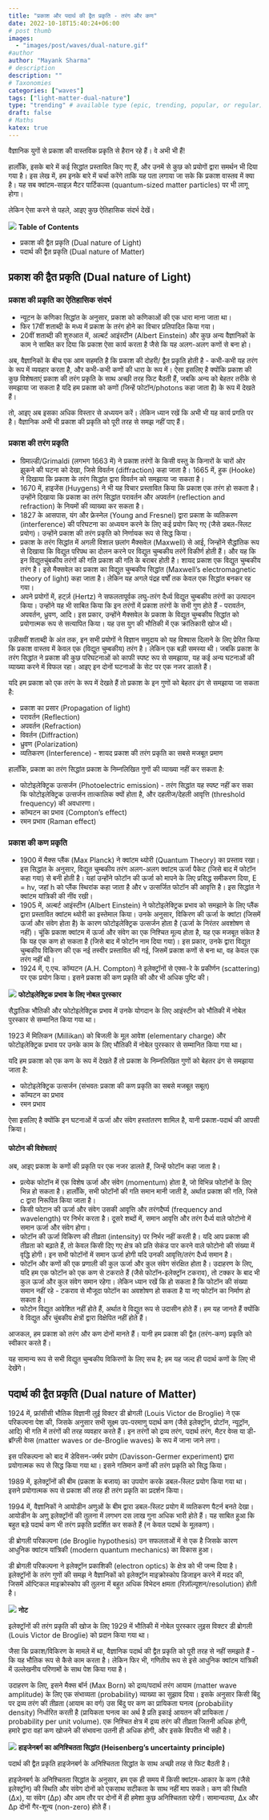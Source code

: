 ```yaml
---
title: "प्रकाश और पदार्थ की द्वैत प्रकृति - तरंग और कण"
date: 2022-10-18T15:40:24+06:00
# post thumb
images:
  - "images/post/waves/dual-nature.gif"
#author
author: "Mayank Sharma"
# description
description: ""
# Taxonomies
categories: ["waves"]
tags: ["light-matter-dual-nature"]
type: "trending" # available type (epic, trending, popular, or regular)
draft: false
# Maths
katex: true
---
```


वैज्ञानिक युगों से प्रकाश की वास्तविक प्रकृति से हैरान रहे हैं। वे अभी भी हैं!

हालाँकि, इसके बारे में कई सिद्धांत प्रस्तावित किए गए हैं, और उनमें से कुछ को प्रयोगों द्वारा समर्थन भी दिया गया है। इस लेख में, हम इनके बारे में चर्चा करेंगे ताकि यह पता लगाया जा सके कि प्रकाश वास्तव में क्या है। यह सब क्वांटम-साइज़ मैटर पार्टिकल्स (quantum-sized matter particles) पर भी लागू होगा।

लेकिन ऐसा करने से पहले, आइए कुछ ऐतिहासिक संदर्भ देखें।

<div class="toc-mak">
<img src="../../../images/pencil.png">
<b>Table of Contents</b>
<ul>
<li>प्रकाश की द्वैत प्रकृति (Dual nature of Light)</li>
<li>पदार्थ की द्वैत प्रकृति (Dual nature of Matter)</li>
</ul>
</div>

## प्रकाश की द्वैत प्रकृति (Dual nature of Light)

### प्रकाश की प्रकृति का ऐतिहासिक संदर्भ

* न्यूटन के कणिका सिद्धांत के अनुसार, प्रकाश को कणिकाओं की एक धारा माना जाता था।
* फिर 17वीं शताब्दी के मध्य में प्रकाश के तरंग होने का विचार प्रतिपादित किया गया।
* 20वीं शताब्दी की शुरुआत में, अल्बर्ट आइंस्टीन (Albert Einstein) और कुछ अन्य वैज्ञानिकों के काम ने साबित कर दिया कि प्रकाश ऐसा कार्य करता है जैसे कि यह अलग-अलग कणों से बना हो।

अब, वैज्ञानिकों के बीच एक आम सहमति है कि प्रकाश की दोहरी/ द्वैत प्रकृति होती है - कभी-कभी यह तरंग के रूप में व्यवहार करता है, और कभी-कभी कणों की धारा के रूप में। ऐसा इसलिए है क्योंकि प्रकाश की कुछ विशेषताएं प्रकाश की तरंग प्रकृति के साथ अच्छी तरह फिट बैठती हैं, जबकि अन्य को बेहतर तरीके से समझाया जा सकता है यदि हम प्रकाश को कणों (जिन्हें फोटॉन/photons कहा जाता है) के रूप में देखते हैं।

तो, आइए अब इसका अधिक विस्तार से अध्ययन करें। लेकिन ध्यान रखें कि अभी भी यह कार्य प्रगति पर है। वैज्ञानिक अभी भी प्रकाश की प्रकृति को पूरी तरह से समझ नहीं पाए हैं।

### प्रकाश की तरंग प्रकृति

* ग्रिमाल्डी/Grimaldi (लगभग 1663 में) ने प्रकाश तरंगों के किसी वस्तु के किनारों के चारों ओर झुकने की घटना को देखा, जिसे विवर्तन (diffraction) कहा जाता है। 1665 में, हुक (Hooke) ने दिखाया कि प्रकाश के तरंग सिद्धांत द्वारा विवर्तन को समझाया जा सकता है।
* 1670 में, हाइजेंस (Huygens) ने भी यह विचार प्रस्तावित किया कि प्रकाश एक तरंग हो सकता है। उन्होंने दिखाया कि प्रकाश का तरंग सिद्धांत परावर्तन और अपवर्तन (reflection and refraction) के नियमों की व्याख्या कर सकता है।
* 1827 के आसपास, यंग और फ्रेस्नेल (Young and Fresnel) द्वारा प्रकाश के व्यतिकरण (interference) की परिघटना का अध्ययन करने के लिए कई प्रयोग किए गए (जैसे डबल-स्लिट प्रयोग)। उन्होंने प्रकाश की तरंग प्रकृति को निर्णायक रूप से सिद्ध किया।
* प्रकाश के तरंग सिद्धांत में अगली विशाल छलांग मैक्सवेल (Maxwell) से आई, जिन्होंने सैद्धांतिक रूप से दिखाया कि विद्युत परिपथ का दोलन करने पर विद्युत चुम्बकीय तरंगें विकीर्ण होती हैं। और यह कि इन विद्युतचुंबकीय तरंगों की गति प्रकाश की गति के बराबर होती है। शायद प्रकाश एक विद्युत चुम्बकीय तरंग है। इसे मैक्सवेल का प्रकाश का विद्युत चुम्बकीय सिद्धांत (Maxwell’s electromagnetic theory of light) कहा जाता है। लेकिन यह अगले पंद्रह वर्षों तक केवल एक सिद्धांत बनकर रह गया।
* अपने प्रयोगों में, हर्ट्ज़ (Hertz) ने सफलतापूर्वक लघु-तरंग दैर्ध्य विद्युत चुम्बकीय तरंगों का उत्पादन किया। उन्होंने यह भी साबित किया कि इन तरंगों में प्रकाश तरंगों के सभी गुण होते हैं - परावर्तन, अपवर्तन, ध्रुवण, आदि। इस प्रकार, उन्होंने मैक्सवेल के प्रकाश के विद्युत चुम्बकीय सिद्धांत को प्रयोगात्मक रूप से सत्यापित किया। यह उस युग की भौतिकी में एक क्रांतिकारी खोज थी।

उन्नीसवीं शताब्दी के अंत तक, इन सभी प्रयोगों ने विज्ञान समुदाय को यह विश्वास दिलाने के लिए प्रेरित किया कि प्रकाश वास्तव में केवल एक (विद्युत चुम्बकीय) तरंग है। लेकिन एक बड़ी समस्या थी। जबकि प्रकाश के तरंग सिद्धांत ने प्रकाश की कुछ परिघटनाओं को काफी स्पष्ट रूप से समझाया, यह कई अन्य घटनाओं की व्याख्या करने में विफल रहा। आइए इन दोनों घटनाओं के सेट पर एक नजर डालते हैं।

यदि हम प्रकाश को एक तरंग के रूप में देखते हैं तो प्रकाश के इन गुणों को बेहतर ढंग से समझाया जा सकता है:
* प्रकाश का प्रसार (Propagation of light)
* परावर्तन (Reflection)
* अपवर्तन (Refraction)
* विवर्तन (Diffraction)
* ध्रुवण (Polarization)
* व्यतिकरण (Interference) - शायद प्रकाश की तरंग प्रकृति का सबसे मजबूत प्रमाण

हालाँकि, प्रकाश का तरंग सिद्धांत प्रकाश के निम्नलिखित गुणों की व्याख्या नहीं कर सकता है:
* फोटोइलेक्ट्रिक उत्सर्जन (Photoelectric emission) - तरंग सिद्धांत यह स्पष्ट नहीं कर सका कि फोटोइलेक्ट्रिक उत्सर्जन तात्कालिक क्यों होता है, और दहलीज/देहली आवृत्ति (threshold frequency) की अवधारणा।
* कॉम्पटन का प्रभाव (Compton’s effect)
* रमन प्रभाव (Raman effect)

### प्रकाश की कण प्रकृति

* 1900 में मैक्स प्लैंक (Max Planck) ने क्वांटम थ्योरी (Quantum Theory) का प्रस्ताव रखा। इस सिद्धांत के अनुसार, विद्युत चुम्बकीय तरंग अलग-अलग क्वांटम ऊर्जा पैकेट (जिसे बाद में फोटॉन कहा गया) से बनी होती है। यहां उन्होंने फोटॉन की ऊर्जा को मापने के लिए प्रसिद्ध समीकरण दिया, E = hv, जहां h को प्लैंक स्थिरांक कहा जाता है और v उत्सर्जित फोटॉन की आवृत्ति है। इस सिद्धांत ने क्वांटम यांत्रिकी की नींव रखी।
* 1905 में, अल्बर्ट आइंस्टीन (Albert Einstein) ने फोटोइलेक्ट्रिक प्रभाव को समझाने के लिए प्लैंक द्वारा प्रस्तावित क्वांटम थ्योरी का इस्तेमाल किया। उनके अनुसार, विकिरण की ऊर्जा के क्वांटा (जिसमें ऊर्जा और संवेग होता है) के कारण फोटोइलेक्ट्रिक उत्सर्जन होता है (ऊर्जा के निरंतर अवशोषण से नहीं)। चूंकि प्रकाश क्वांटम में ऊर्जा और संवेग का एक निश्चित मूल्य होता है, यह एक मजबूत संकेत है कि यह एक कण हो सकता है (जिसे बाद में फोटॉन नाम दिया गया)। इस प्रकार, उनके द्वारा विद्युत चुम्बकीय विकिरण की एक नई तस्वीर प्रस्तावित की गई, जिसमें प्रकाश कणों से बना था, वह केवल एक तरंग नहीं थी।
* 1924 में, ए.एच. कॉम्पटन (A.H. Compton) ने इलेक्ट्रॉनों से एक्स-रे के प्रकीर्णन (scattering) पर एक प्रयोग किया। इसने प्रकाश की कण प्रकृति की और भी अधिक पुष्टि की।

<div class="toc-mak">
  <img src="../../../images/pencil.png">
  <b>फोटोइलेक्ट्रिक प्रभाव के लिए नोबल पुरस्कार</b><br>

सैद्धांतिक भौतिकी और फोटोइलेक्ट्रिक प्रभाव में उनके योगदान के लिए आइंस्टीन को भौतिकी में नोबेल पुरस्कार से सम्मानित किया गया था।

1923 में मिलिकन (Millikan) को बिजली के मूल आवेश (elementary charge) और फोटोइलेक्ट्रिक प्रभाव पर उनके काम के लिए भौतिकी में नोबेल पुरस्कार से सम्मानित किया गया था।
</div>

यदि हम प्रकाश को एक कण के रूप में देखते हैं तो प्रकाश के निम्नलिखित गुणों को बेहतर ढंग से समझाया जाता है:
* फोटोइलेक्ट्रिक उत्सर्जन (संभवतः प्रकाश की कण प्रकृति का सबसे मजबूत सबूत)
* कॉम्पटन का प्रभाव
* रमन प्रभाव

ऐसा इसलिए है क्योंकि इन घटनाओं में ऊर्जा और संवेग हस्तांतरण शामिल है, यानी प्रकाश-पदार्थ की आपसी क्रिया।

<!-- हालाँकि, प्रकाश का कण सिद्धांत प्रकाश के निम्नलिखित गुणों की व्याख्या नहीं कर सकता है: -->

#### फोटोन की विशेषताएं

अब, आइए प्रकाश के कणों की प्रकृति पर एक नजर डालते हैं, जिन्हें फोटॉन कहा जाता है।
* प्रत्येक फोटॉन में एक विशेष ऊर्जा और संवेग (momentum) होता है, जो विभिन्न फोटॉनों के लिए भिन्न हो सकता है। हालाँकि, सभी फोटॉनों की गति समान मानी जाती है, अर्थात प्रकाश की गति, जिसे c द्वारा निरूपित किया जाता है।
* किसी फोटान की ऊर्जा और संवेग उसकी आवृत्ति और तरंगदैर्घ्य (frequency and wavelength) पर निर्भर करता है। दूसरे शब्दों में, समान आवृत्ति और तरंग दैर्ध्य वाले फोटोनो में समान ऊर्जा और संवेग होगा।
* फोटॉन की ऊर्जा विकिरण की तीव्रता (intensity) पर निर्भर नहीं करती है। यदि आप प्रकाश की तीव्रता को बढ़ाते हैं, तो केवल किसी दिए गए क्षेत्र को प्रति सेकंड पार करने वाले फोटोनो की संख्या में वृद्धि होगी। इन सभी फोटॉनों में समान ऊर्जा होगी यदि उनकी आवृत्ति/तरंग दैर्ध्य समान है।
* फोटॉन और कणों की एक प्रणाली की कुल ऊर्जा और कुल संवेग संरक्षित होता है। उदाहरण के लिए, यदि हम एक फोटॉन को एक कण से टकराते हैं (जैसे फोटॉन-इलेक्ट्रॉन टकराव), तो टक्कर के बाद भी कुल ऊर्जा और कुल संवेग समान रहेगा। लेकिन ध्यान रखें कि हो सकता है कि फोटॉन की संख्या समान नहीं रहे - टकराव से मौजूदा फोटॉन का अवशोषण हो सकता है या नए फोटॉन का निर्माण हो सकता है।
* फोटोन विद्युत आवेशित नहीं होते हैं, अर्थात वे विद्युत रूप से उदासीन होते हैं। हम यह जानते हैं क्योंकि वे विद्युत और चुंबकीय क्षेत्रों द्वारा विक्षेपित नहीं होते हैं।

आजकल, हम प्रकाश को तरंग और कण दोनों मानते हैं। यानी हम प्रकाश की द्वैत (तरंग-कण) प्रकृति को स्वीकार करते हैं।

यह सामान्य रूप से सभी विद्युत चुम्बकीय विकिरणों के लिए सच है; हम यह जल्द ही पदार्थ कणों के लिए भी देखेंगे।


## पदार्थ की द्वैत प्रकृति (Dual nature of Matter)

1924 में, फ्रांसीसी भौतिक विज्ञानी लुई विक्टर डी ब्रोगली (Louis Victor de Broglie) ने एक परिकल्पना पेश की, जिसके अनुसार सभी सूक्ष्म उप-परमाणु पदार्थ कण (जैसे इलेक्ट्रॉन, प्रोटॉन, न्यूट्रॉन, आदि) भी गति में तरंगों की तरह व्यवहार करते हैं। इन तरंगों को द्रव्य तरंग, पदार्थ तरंग, मैटर वेव्स या डी-ब्रॉग्ली वेव्स (matter waves or de-Broglie waves) के रूप में जाना जाने लगा।

इस परिकल्पना को बाद में डेविसन-जर्मर प्रयोग (Davisson-Germer experiment) द्वारा प्रयोगात्मक रूप से सिद्ध किया गया था। इसने गतिमान कणों की तरंग प्रकृति को सिद्ध किया।

1989 में, इलेक्ट्रॉनों की बीम (प्रकाश के बजाय) का उपयोग करके डबल-स्लिट प्रयोग किया गया था। इसने प्रयोगात्मक रूप से प्रकाश की तरह ही तरंग प्रकृति का प्रदर्शन किया।

1994 में, वैज्ञानिकों ने आयोडीन अणुओं के बीम द्वारा डबल-स्लिट प्रयोग में व्यतिकरण पैटर्न बनते देखा। आयोडीन के अणु इलेक्ट्रॉनों की तुलना में लगभग दस लाख गुना अधिक भारी होते हैं। यह साबित हुआ कि बहुत बड़े पदार्थ कण भी तरंग प्रकृति प्रदर्शित कर सकते हैं (न केवल पदार्थ के मूलकण)।

डी ब्रोगली परिकल्पना (de Broglie hypothesis) उन सफलताओं में से एक है जिसके कारण आधुनिक क्वांटम यांत्रिकी (modern quantum mechanics) का विकास हुआ।

डी ब्रोगली परिकल्पना ने इलेक्ट्रॉन प्रकाशिकी (electron optics) के क्षेत्र को भी जन्म दिया है। इलेक्ट्रॉनों के तरंग गुणों की समझ ने वैज्ञानिकों को इलेक्ट्रॉन माइक्रोस्कोप डिजाइन करने में मदद की, जिसमें ऑप्टिकल माइक्रोस्कोप की तुलना में बहुत अधिक विभेदन क्षमता (रिज़ॉल्यूशन/resolution) होती है।

<div class="toc-mak">
  <img src="../../../images/pencil.png">
  <b>नोट</b><br>

इलेक्ट्रॉनों की तरंग प्रकृति की खोज के लिए 1929 में भौतिकी में नोबेल पुरस्कार लुइस विक्टर डी ब्रोगली (Louis Victor de Broglie) को प्रदान किया गया था।
</div>

जैसा कि प्रकाश/विकिरण के मामले में था, वैज्ञानिक पदार्थ की द्वैत प्रकृति को पूरी तरह से नहीं समझते हैं - कि यह भौतिक रूप से कैसे काम करता है। लेकिन फिर भी, गणितीय रूप से इसे आधुनिक क्वांटम यांत्रिकी में उल्लेखनीय परिणामों के साथ पेश किया गया है।

उदाहरण के लिए, इसने मैक्स बॉर्न (Max Born) को द्रव्य/पदार्थ तरंग आयाम (matter wave amplitude) के लिए एक संभाव्यता (probability) व्याख्या का सुझाव दिया। इसके अनुसार किसी बिंदु पर द्रव्य तरंग की तीव्रता (आयाम का वर्ग) उस बिंदु पर कण का प्रायिकता घनत्व (probability density) निर्धारित करती है (प्रायिकता घनत्व का अर्थ है प्रति इकाई आयतन की प्रायिकता / probability per unit volume). एक निश्चित क्षेत्र में द्रव्य तरंग की तीव्रता जितनी अधिक होगी, हमारे द्वारा वहां कण खोजने की संभावना उतनी ही अधिक होगी, और इसके विपरीत भी सही है।

<div class="toc-mak">
  <img src="../../../images/pencil.png">
  <b>हाइजेनबर्ग का अनिश्चितता सिद्धांत (Heisenberg’s uncertainty principle)</b><br>

पदार्थ की द्वैत प्रकृति हाइजेनबर्ग के अनिश्चितता सिद्धांत के साथ अच्छी तरह से फिट बैठती है।

हाइजेनबर्ग के अनिश्चितता सिद्धांत के अनुसार, हम एक ही समय में किसी क्वांटम-आकार के कण (जैसे इलेक्ट्रॉन) की स्थिति और संवेग दोनों को एकसाथ सटीकता के साथ नहीं माप सकते। कण की स्थिति (Δx), या संवेग (Δp) और आम तौर पर दोनों में ही हमेशा कुछ अनिश्चितता रहेगी। सामान्यतया, Δx और Δp दोनों गैर-शून्य (non-zero) होते हैं।
</div>
